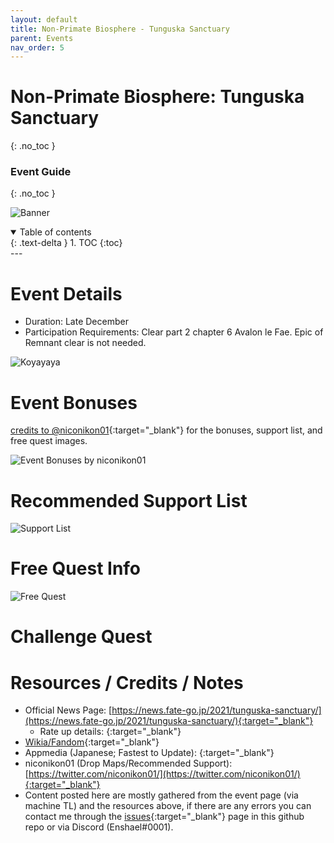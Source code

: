 ```yaml
---
layout: default
title: Non-Primate Biosphere - Tunguska Sanctuary
parent: Events
nav_order: 5
---
```


# Non-Primate Biosphere: Tunguska Sanctuary
{: .no_toc }
### Event Guide
{: .no_toc }

![Banner](https://news.fate-go.jp/wp-content/uploads/2021/tunguska-sanctuary_awkde/top_banner.png)

<details open markdown="block">
  <summary>
    Table of contents
  </summary>
  {: .text-delta }
1. TOC
{:toc}
</details>
---

# Event Details
- Duration: Late December 
- Participation Requirements: Clear part 2 chapter 6 Avalon le Fae. Epic of Remnant clear is not needed.

![Koyayaya](https://cdn.discordapp.com/emojis/871639197432299530.png?size=96)

# Event Bonuses
[credits to @niconikon01](https://twitter.com/niconikon01/){:target="_blank"} for the bonuses, support list, and free quest images.

![Event Bonuses by niconikon01]()
# Recommended Support List
![Support List]()
# Free Quest Info
![Free Quest]()

# Challenge Quest

# Resources / Credits / Notes

- Official News Page: [https://news.fate-go.jp/2021/tunguska-sanctuary/](https://news.fate-go.jp/2021/tunguska-sanctuary/){:target="_blank"}
    - Rate up details: [](){:target="_blank"}
- [Wikia/Fandom](){:target="_blank"}
- Appmedia (Japanese; Fastest to Update): [](){:target="_blank"}
- niconikon01 (Drop Maps/Recommended Support): [https://twitter.com/niconikon01/](https://twitter.com/niconikon01/){:target="_blank"}
- Content posted here are mostly gathered from the event page (via machine TL) and the resources above, if there are any errors you can contact me through the [issues](https://github.com/enshael/fgo-guides/issues){:target="_blank"} page in this github repo or via Discord (Enshael#0001).